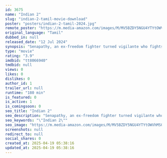 ```yaml
---
id: 3675
name: "Indian 2"
slug: "indian-2-tamil-movie-download"
poster: "posters/indian-2-tamil-2024.jpg"
remote_poster: "https://m.media-amazon.com/images/M/MV5BZDY5NGU4YTYtOWVhMS00YTJjLWI0YWMtZjYyMWZkN2MxZmU1XkEyXkFqcGc@._V1_SX300.jpg"
original_language: "Tamil"
dubbed_in: null
released_date: "12 Jul 2024"
synopsis: "Senapathy, an ex-freedom fighter turned vigilante who fights against corruption. Senapathy returns to the country to aid a young man who has been exposing corrupt politicians in the country through videos on the internet."
type: "movie"
rating: "3.9"
imdbid: "tt8066940"
tmdbid: null
views: 0
likes: 0
dislikes: 0
author_id: 1
trailer_url: null
runtime: "180 min"
is_featured: 0
is_active: 1
is_comingsoon: 0
seo_title: "Indian 2"
seo_description: "Senapathy, an ex-freedom fighter turned vigilante who fights against corruption. Senapathy returns to the country to aid a young man who has been exposing corrupt politicians in the country through videos on the internet."
seo_keywords: "\"Indian 2\""
seo_image: "https://m.media-amazon.com/images/M/MV5BZDY5NGU4YTYtOWVhMS00YTJjLWI0YWMtZjYyMWZkN2MxZmU1XkEyXkFqcGc@._V1_SX300.jpg"
screenshots: null
redirect_to: null
social_shares: 0
created_at: 2025-04-19 05:38:16
updated_at: 2025-04-19 05:38:16
---
```


